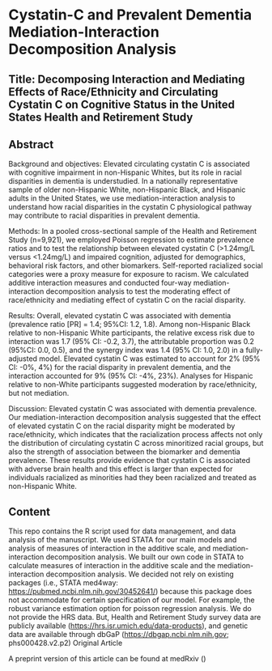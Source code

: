 # Cystatin-C and Prevalent Dementia Mediation-Interaction Decomposition Analysis

## Title: Decomposing Interaction and Mediating Effects of Race/Ethnicity and Circulating Cystatin C on Cognitive Status in the United States Health and Retirement Study

## Abstract

Background and objectives: Elevated circulating cystatin C is associated with cognitive impairment in non-Hispanic Whites, but its role in racial disparities in dementia is understudied. In a nationally representative sample of older non-Hispanic White, non-Hispanic Black, and Hispanic adults in the United States, we use mediation-interaction analysis to understand how racial disparities in the cystatin C physiological pathway may contribute to racial disparities in prevalent dementia.

Methods: In a pooled cross-sectional sample of the Health and Retirement Study (n=9,921), we employed Poisson regression to estimate prevalence ratios and to test the relationship between elevated cystatin C (>1.24mg/L versus <1.24mg/L) and impaired cognition, adjusted for demographics, behavioral risk factors, and other biomarkers. Self-reported racialized social categories were a proxy measure for exposure to racism. We calculated additive interaction measures and conducted four-way mediation-interaction decomposition analysis to test the moderating effect of race/ethnicity and mediating effect of cystatin C on the racial disparity.

Results: Overall, elevated cystatin C was associated with dementia (prevalence ratio [PR] = 1.4; 95%CI: 1.2, 1.8). Among non-Hispanic Black relative to non-Hispanic White participants, the relative excess risk due to interaction was 1.7 (95% CI: -0.2, 3.7), the attributable proportion was 0.2 (95%CI: 0.0, 0.5), and the synergy index was 1.4 (95% CI: 1.0, 2.0) in a fully-adjusted model. Elevated cystatin C was estimated to account for 2% (95% CI: -0%, 4%) for the racial disparity in prevalent dementia, and the interaction accounted for 9% (95% CI: -4%, 23%). Analyses for Hispanic relative to non-White participants suggested moderation by race/ethnicity, but not mediation.

Discussion: Elevated cystatin C was associated with dementia prevalence. Our mediation-interaction decomposition analysis suggested that the effect of elevated cystatin C on the racial disparity might be moderated by race/ethnicity, which indicates that the racialization process affects not only the distribution of circulating cystatin C across minoritized racial groups, but also the strength of association between the biomarker and dementia prevalence. These results provide evidence that cystatin C is associated with adverse brain health and this effect is larger than expected for individuals racialized as minorities had they been racialized and treated as non-Hispanic White.

## Content

This repo contains the R script used for data management, and data analysis of the manuscript. We used STATA for our main models and analysis of measures of interaction in the additive scale, and mediation-interaction decomposition analysis. We built our own code in STATA to calculate measures of interaction in the additive scale and the mediation-interaction decomposition analysis. We decided not rely on existing packages (i.e., STATA med4way: https://pubmed.ncbi.nlm.nih.gov/30452641/) because this package does not accommodate for certain specification of our model. For example, the robust variance estimation option for poisson regression analysis. We do not provide the HRS data. But, Health and Retirement Study survey data are publicly available (https://hrs.isr.umich.edu/data-products), and genetic data are available through dbGaP (https://dbgap.ncbi.nlm.nih.gov; phs000428.v2.p2)
Original Article

A preprint version of this article can be found at medRxiv ()
